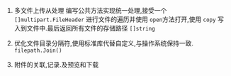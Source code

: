 1. 多文件上传从处理
    编写公共方法实现统一处理,接受一个 `[]multipart.FileHeader` 进行文件的遍历并使用 `open`方法打开,使用 `copy` 写入到文件中.最后返回所有文件的存储路径 `[]string`

2. 优化文件目录分隔符,使用标准库代替自定义,与操作系统保持一致. `filepath.Join()`
3. 附件的关联,记录.及预览和下载